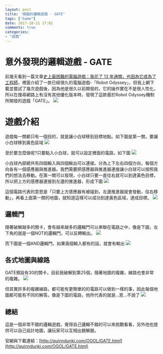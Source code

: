 ```yaml
---
layout: post
title: '燒腦的邏輯遊戲 - GATE'
tags: ["Game"]
date: 2017-10-21 17:02
comments: true
categories: 
- "遊戲"
---
```

# 意外發現的邏輯遊戲 - GATE
前幾天看到一篇文章[史上最困難的電腦遊戲：我花了 13 年通關，也因為它成為了工程師](https://buzzorange.com/techorange/2015/05/19/the-most-difficult-computer-game/)，裡面介紹了一款已經很久的電腦遊戲-「Robot Odyssey」，但我上網下載並嘗試了幾次遊戲後，因為他是很久以前開發的，它的操作實在不是很人性化，所以在搜尋網路上有沒有其他優化版本時，發現了這款基於Robot Odyssey機制所開發的遊戲「GATE」。
![](/wp-content/uploads/2017/10/2017-10-21-01.JPG)
<!--more-->
# 遊戲介紹
遊戲每一關都只有一個目的，就是讓小白球移到目標地點。如下圖是第一關，要讓小白球移到黃色區域
![](/wp-content/uploads/2017/10/2017-10-21-02.JPG)

至於要怎麼做呢?只要點入小白球，就可以設定裡面的電路，如下圖
![](/wp-content/uploads/2017/10/2017-10-21-03.JPG)

小白球內部總共有四個輸入與四個輸出可以連接。分為上下左右四個方向，每個方向各有一個感應器與推進器。我們需要把感應器與推進器連接讓小白球可以按照我們的想法去移動。在第一關可以發現，小白球只要一直往右就可以到達黃色目標，所以把上方的感應器連接到左邊的推進器，形成下圖
![](/wp-content/uploads/2017/10/2017-10-21-04.JPG)

這個電路代表的意思是「只要上方感應器有被碰到，左邊推進器就會發動，往右移動」，再看上面第一關的地圖，就知道這樣可以成功到達黃色區域，達成目標。
![](/wp-content/uploads/2017/10/2017-10-21-05.JPG)

## 邏輯門
隨著破解越多的關卡，會有越來越多的邏輯門可以串聯在電路之中，像是下圖，左下角的就是一個NOT的邏輯門，可以反轉輸出。
![](/wp-content/uploads/2017/10/2017-10-21-06.JPG)

而下圖是一個AND邏輯門，如果兩個輸入都有的話，就會有輸出
![](/wp-content/uploads/2017/10/2017-10-21-07.JPG)

## 各式地圖與線路
GATE預設有30的關卡，目前我破解到第25個，隨著地圖的複雜，線路也會非常的複雜。
![](/wp-content/uploads/2017/10/2017-10-21-09.JPG)

但其實許多的複雜線路，都可能有更簡單的的電路可以做到一樣的事，因此每個地圖都可能有不同的解答。像是下圖的電路，他所代表的就是...恩...不說了
![](/wp-content/uploads/2017/10/2017-10-21-08.JPG)

## 總結
這是一個非常不錯的邏輯遊戲，覺得自己邏輯不錯的可以來挑戰看看，另外他也提供可以自己設計地圖，讓玩家可以互相出題解題。

官網與下載連結：[http://quinndunki.com/OGOL/GATE.html](http://quinndunki.com/OGOL/GATE.html)